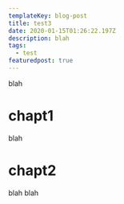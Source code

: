 ```yaml
---
templateKey: blog-post
title: test3
date: 2020-01-15T01:26:22.197Z
description: blah
tags:
  - test
featuredpost: true
---
```

blah



# chapt1

blah

# chapt2

blah blah
